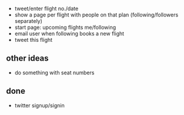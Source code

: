 * tweet/enter flight no./date
* show a page per flight with people on that plan (following/followers separately)
* start page: upcoming flights me/following
* email user when following books a new flight
* tweet this flight

## other ideas
* do something with seat numbers

## done
* twitter signup/signin